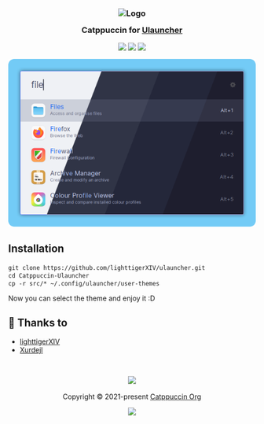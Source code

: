 <h3 align="center">
	<img src="https://raw.githubusercontent.com/catppuccin/catppuccin/main/assets/logos/exports/1544x1544_circle.png" width="100" alt="Logo"/><br/>
	<img src="https://raw.githubusercontent.com/catppuccin/catppuccin/main/assets/misc/transparent.png" height="30" width="0px"/>
	Catppuccin for <a href="https://ulauncher.io/">Ulauncher</a>
	<img src="https://raw.githubusercontent.com/catppuccin/catppuccin/main/assets/misc/transparent.png" height="30" width="0px"/>
</h3>

<p align="center">
	<a href="https://github.com/catppuccin/lighttigerXIV/ulauncher"><img src="https://img.shields.io/github/stars/lighttigerXIV/Catppuccin-Ulauncher?colorA=363a4f&colorB=b7bdf8&style=for-the-badge"></a>
	<a href="https://github.com/lighttigerXIV/ulauncher/issues"><img src="https://img.shields.io/github/issues/lighttigerXIV/Catppuccin-Ulauncher?colorA=363a4f&colorB=f5a97f&style=for-the-badge"></a>
	<a href="https://github.com/lighttigerXIV/ulauncher/contributors"><img src="https://img.shields.io/github/contributors/lighttigerXIV/Catppuccin-Ulauncher?colorA=363a4f&colorB=a6da95&style=for-the-badge"></a>
</p>

<p align="center">
	<img src="assets/preview.webp"/>
</p>


## Installation

    git clone https://github.com/lighttigerXIV/ulauncher.git
    cd Catppuccin-Ulauncher
    cp -r src/* ~/.config/ulauncher/user-themes
    
Now you can select the theme and enjoy it :D

## 💝 Thanks to

- [lighttigerXIV](https://github.com/lighttigerxiv)
- [Xurdejl](https://github.com/Xurdejl)

&nbsp;

<p align="center">
	<img src="https://raw.githubusercontent.com/catppuccin/catppuccin/main/assets/footers/gray0_ctp_on_line.svg?sanitize=true" />
</p>

<p align="center">
	Copyright &copy; 2021-present <a href="https://github.com/catppuccin" target="_blank">Catppuccin Org</a>
</p>

<p align="center">
	<a href="https://github.com/catppuccin/catppuccin/blob/main/LICENSE"><img src="https://img.shields.io/static/v1.svg?style=for-the-badge&label=License&message=MIT&logoColor=d9e0ee&colorA=363a4f&colorB=b7bdf8"/></a>
</p>
